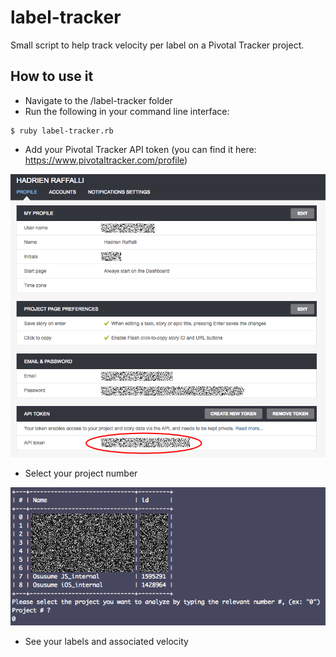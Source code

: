 # label-tracker

Small script to help track velocity per label on a Pivotal Tracker project.

## How to use it

- Navigate to the /label-tracker folder
- Run the following in your command line interface:
```
$ ruby label-tracker.rb
```
- Add your Pivotal Tracker API token (you can find it here: https://www.pivotaltracker.com/profile)

![help](res/token.png "Screenshot of the pivotal tracker profile page with the location of the API key highlighted")

- Select your project number

![help](res/projects.png "project table example")

- See your labels and associated velocity
